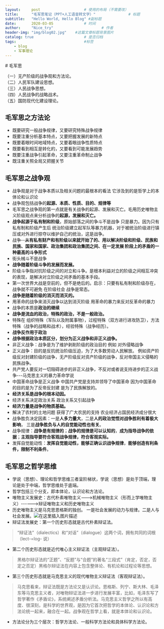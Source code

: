 ```yaml
---
layout:     post                    # 使用的布局（不需要改）
title:      "毛军思笔记（PPT+人工语音转文字）"               # 标题 
subtitle:   "Hello World, Hello Blog" #副标题
date:       2020-03-05              # 时间
author:     "Nice_try"                      # 作者
header-img: "img/blog02.jpg"    #这篇文章标题背景图片
catalog: true                       # 是否归档
tags:                               #标签
    - blog
    - 军事理论
---
```


﻿# 毛军思

（一）无产阶级的战争观和方法论。  
（二）人民军队建设思想。  
（三）人民战争思想。  
（四）人民战争的战略战术。  
（五）国防现代化建设理论。  
## 毛军思之方法论

 - 既要研究一般战争规律，又要研究特殊战争规律
 - 既要注重分析基本特点，又要把握发展的新特点
 - 既要着眼时间地域特点，又要着眼战争性质特点
 - 既要看到相互是转化的，又要看到可能发展趋势
 - 既要注重战争引起革命，又要注重革命制止战争
 - 既注重关照全局又把握关节

## 毛军思之战争观
 - 战争观是对于战争本质以及相关问题的最根本的看法 它涉及到的是哲学上的本体论和认识论
 - 战争观包括战争的**起源、本质、性质、目的、规律等**
 - 毛军思之战争观的第一点就是有关战争的起源、发展和灭亡。毛用历史唯物主义阶级观点来分析战争的**起源，发展和灭亡。**
 - **战争起源于私有制和阶级**，原始部落之间的争斗不是战争  只是暴力。因为只有私有制和阶级产生后  统治阶级建立起军队等暴力机器，对于被统治阶级进行镇压或对外进行掠夺以维护自己的统治，这是战争。
 - 战争--**从有私有财产和有阶级以来就开始了的、用以解决阶级和阶级、民族和民族、国家和国家、政治集团和政治集团之间、在一定发展 阶段上的矛盾的一种最高的斗争形式**
 - 街头械斗不是战争
 - **战争随着阶级斗争的发展而发展。**
 - 阶级斗争指对抗阶级之间的对立和斗争。是根本利益对立的阶级之间相互冲突的表现，是解决对立阶级之间矛盾的基本手段。
 - 第一次世界大战是空前的，但不是绝后的。启示：只要有私有制和阶级存在，战争就不可避免  在阶级社会 战争是常态。
 - **战争是随着阶级的消灭而消灭的。**  
 - 用革命的战争来消灭战争以达到消灭阶级  用革命的暴力来反对反革命的暴力  
 - 战争的本质是**政治的继续**   
 - **战争是流血的政治，特殊的政治，不是一般政治。**
 - 特殊在 组织特殊（军队以及附属事物），过程特殊（双方进行进攻防卫），方法特殊（战争的战略和战术），经验特殊（战争经历）。
 - **战争反作用于政治**
 - **战争根据政治本质区分，划分为正义战争和非正义战争。**
 - 非正义战争：战争是为了维护剥削阶级的政治目的   例如 对外侵略战争
 - 正义战争：目的是反抗统治阶级压迫，为了大多数劳动人民解放。 例如资产阶级反对封建阶级的战争，无产阶级反对资产阶级的战争，反对帝国主义侵略的民族战争。
 - 共产党人要反对一切阻碍进步的非正义战争，不反对或者说支持进步的正义战争---马克思主义的暴力革命学说
 - 中国革命战争是正义战争  中国共产党是支持并领导了中国革命   因为中国革命的目的是为了反帝反封建  是为了民族解放的。
 - **经济关系是战争的根本动因。**
 - 经济关系决定政治关系  政治关系又引起战争
 - **经济力量是战争的物质基础。**
 - 解决了农村的土地问题  获得了广大农民的支持  农业经济占国民经济成分很大  
 - 战争胜负决定因素：一是**人多力量大**，二是**人的政治觉悟对战争胜利有着极大影响**， 三是**战争胜负与人的自觉能动性也有关**。
 - 战争规律：**战争是有规律的**；**战争的规律是可以认知的**，**成为指导战争的依据**；**主观指导要符合客观战争规律，符合客观实际。**
 - 发挥自觉能动性：**发挥自觉能动性，能够正确认识战争规律**，**能够创造有利条件，限制不利条件**。

## 毛军思之哲学思维
 - 学说（思想）、理论和哲学思维三者呈阶梯状，学说（思想）是处于顶端，理论是处于中端，哲学思维处于底端。
 - 哲学包括三个分支，即本体论，认识论和方法论。
 - 唯物主义发展史：古代朴素唯物主义--->机械唯物主义（形而上学唯物主义）------>辩证唯物主义和历史唯物主义
 - 历史唯物主义是马克思恩格斯的独创。 一是社会发展的动力与规律。二是人与社会发展。![在这里插入图片描述](https://img-blog.csdnimg.cn/20200305153706853.png?x-oss-process=image/watermark,type_ZmFuZ3poZW5naGVpdGk,shadow_10,text_aHR0cHM6Ly9ibG9nLmNzZG4ubmV0L3pSTkFfXw==,size_16,color_FFFFFF,t_70)
 - 辩证法发展史：第一个历史形态就是古代朴素辩证法。
 >“辩证法”（dialectics）和“对话”（dialogue）这两个词，拥有共同的词根（lect-=log- 说）
 - 第二个历史形态就是近代唯心主义辩证法（主观辩证法）。
 >黑格尔辩证法的“正题”、“反题”与“合题”的著名“三段式”（肯定，否定，否定之否定）黑格尔辩证法在内容上包含整体论、有机论和过程论等思想。
 - 第三个历史形态就是马克思主义的现代唯物主义辩证法（客观辩证法）。
 >马克思看来，辩证法既是方法论又是认识论。恩格斯、列宁、斯大林、毛泽东等马克思主义者，对唯物辩证法进一步进行发展丰富，比如，毛泽东写了哲学著作《矛盾论》，系统阐述矛盾分析法。马克思主义哲学之所以有高度、很深刻，是科学的世界观，是因为它首次把哲学的本体论、认识论和方法论统一起来，融合在一起。战争观在哲学上看，就是本体论和认识论。
 - 方法论分为三个层次：哲学方法论、一般科学方法论和具体科学方法论。
